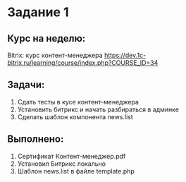 # Задание 1

## Курс на неделю:
Bitrix: курс контент-менеджера https://dev.1c-bitrix.ru/learning/course/index.php?COURSE_ID=34

## Задачи:
1. Сдать тесты в кусе контент-менеджера
2. Установить битрикс и начать разбираться в админке
3. Сделать шаблон компонента news.list

## Выполнено:

1. Сертификат Контент-менеджер.pdf
2. Установил Битрикс локально
3. Шаблон news.list в файле template.php
